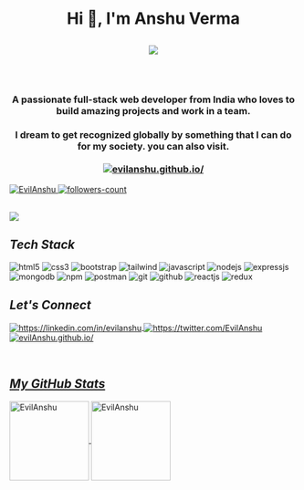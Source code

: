 
<h1 align="center">Hi 👋, I'm Anshu Verma</h1>
<h2><p align="center">
  <a href="#"><img src="https://readme-typing-svg.herokuapp.com?color=FFFF&center=true&lines=Full+Stack+Web+Developer;1200%2B+Hours+of+Coding+Experience;"></a>
</p>
 <br/></h2>
 
 <h3 align="center">A passionate full-stack web developer from India who loves to build amazing projects and work in a team.</h3>
<h3 align="center">I dream to get recognized globally by something that I can do for my society. you can also visit.  <a href="http://evilanshu.github.io/">
  <br />  <br />  
        <img align="center" src="https://img.shields.io/badge/Portfolio-18A303?style=for-the-badge&logo=ionic&logoColor=white" alt="evilanshu.github.io/" /></h3>

<!----------------------------------- Profile View Section ------------------------------------>

<p align="left">
    <a href="https://github.com/EvilAnshu">
        <img src="https://komarev.com/ghpvc/?username=EvilAnshu&label=Profile%20views&color=0e75b6&style=flat" alt="EvilAnshu" />
    </a>
    <a href="https://github.com/EvilAnshu?tab=followers">
        <img src="https://img.shields.io/github/followers/EvilAnshu?label=Followers&style=social" alt="followers-count">
    </a>
</p>
<br>



<img src="https://imgs.search.brave.com/GIZVpntD8nBghn1rIX7k2fuiuNRVav8AVZ88d-MPnvg/rs:fit:1200:675:1/g:ce/aHR0cHM6Ly93d3cu/YmFjYW5jeXRlY2hu/b2xvZ3kuY29tL2lt/Zy9tZXJuLWltZ3Mv/YmFubmVyMS5qcGc"/>
<h2><i>Tech Stack</i></h2>

<p>
    <img src="https://img.shields.io/badge/HTML5-E34F26?style=for-the-badge&logo=html5&logoColor=white" alt="html5" />
    <img src="https://img.shields.io/badge/CSS3-1572B6?style=for-the-badge&logo=css3&logoColor=white" alt="css3" />
    <img src="https://img.shields.io/badge/Bootstrap-563D7C?style=for-the-badge&logo=bootstrap&logoColor=white" alt="bootstrap" />
    <img src="https://img.shields.io/badge/Tailwind_CSS-38B2AC?style=for-the-badge&logo=tailwind-css&logoColor=white" alt="tailwind" />
    <img src="https://img.shields.io/badge/JavaScript-323330?style=for-the-badge&logo=javascript&logoColor=F7DF1E" alt="javascript" />
    <img src="https://img.shields.io/badge/Node.js-339933?style=for-the-badge&logo=nodedotjs&logoColor=white" alt="nodejs" />
    <img src="https://img.shields.io/badge/Express.js-000000?style=for-the-badge&logo=express&logoColor=white" alt="expressjs" />
    <img src="https://img.shields.io/badge/MongoDB-4EA94B?style=for-the-badge&logo=mongodb&logoColor=white" alt="mongodb" />
    <img src="https://img.shields.io/badge/npm-CB3837?style=for-the-badge&logo=npm&logoColor=white" alt="npm" />
    <img src="https://img.shields.io/badge/Postman-FF6C37?style=for-the-badge&logo=Postman&logoColor=white" alt="postman" />
    <img src="https://img.shields.io/badge/Git-f44d27?style=for-the-badge&logo=git&logoColor=white" alt="git" />
    <img src="https://img.shields.io/badge/GitHub-100000?style=for-the-badge&logo=github&logoColor=white" alt="github" />
    <img src="https://img.shields.io/badge/React-20232A?style=for-the-badge&logo=react&logoColor=61DAFB" alt="reactjs" />
    <img src="https://img.shields.io/badge/Redux-593D88?style=for-the-badge&logo=redux&logoColor=white" alt="redux" />
<!-- 
    <img src="https://img.shields.io/badge/Chakra%20UI-3bc7bd?style=for-the-badge&logo=chakraui&logoColor=white" alt="chakra-ui" />
    <img src="https://img.shields.io/badge/styled--components-DB7093?style=for-the-badge&logo=styled-components&logoColor=white" alt="styled-components" />
-->
</p>

<!----------------------------------- Social Media Links Section ------------------------------------>

<h2><i>Let's Connect</i></h2>


<p align="left">
    <a href="https://linkedin.com/in/evilanshu">
        <img align="center" src="https://img.shields.io/badge/LinkedIn-0077B5?style=for-the-badge&logo=linkedin&logoColor=white" alt="https://linkedin.com/in/evilanshu" />
    </a>
    <a href="https://twitter.com/EvilAnshu">
        <img align="center" src="https://img.shields.io/badge/Twitter-1DA1F2?style=for-the-badge&logo=twitter&logoColor=white" alt="https://twitter.com/EvilAnshu" />
    </a>
    <a href="http://evilanshu.github.io/">
        <img align="center" src="https://img.shields.io/badge/Portfolio-18A303?style=for-the-badge&logo=ionic&logoColor=white" alt="evilAnshu.github.io/" />
  
</p>
<br>

<!----------------------------------- GitHub Stats Section ------------------------------------>

<h2><i>My GitHub Stats</i></h2>

<p>
    <img align="center" src="https://github-readme-stats.vercel.app/api?username=EvilAnshu&show_icons=true&include_all_commits=true&count_private=true&hide=issues,contribs&border_radius=0&locale=en&theme=dark" alt="EvilAnshu" height="139" />
    <img align="center" src="https://github-readme-stats.vercel.app/api/top-langs/?username=EvilAnshu&layout=compact&exclude_repo=Lybrate-Website-Clone-Version-2.0,Lybrate-Website-Clone,Adidas-Clone&hide=Shell&border_radius=0&theme=dark" alt="EvilAnshu" height="139" />
</p>
<br>









<!---
EvilAnshu/EvilAnshu is a ✨ special ✨ repository because its `README.md` (this file) appears on your GitHub profile.
You can click the Preview link to take a look at your changes.
--->

